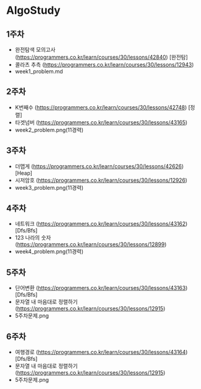 # AlgoStudy                                                                                                                                                                                                                                                                                                                                                                                                                                                                                                                                                           

## 1주차
- 완전탐색 모의고사 (https://programmers.co.kr/learn/courses/30/lessons/42840) [완전탐]
- 콜라츠 추측 (https://programmers.co.kr/learn/courses/30/lessons/12943)
- week1_problem.md

## 2주차
- K번째수 (https://programmers.co.kr/learn/courses/30/lessons/42748) [정렬]
- 타겟넘버 (https://programmers.co.kr/learn/courses/30/lessons/43165)
- week2_problem.png(11경력)

## 3주차
- 더맵게 (https://programmers.co.kr/learn/courses/30/lessons/42626) [Heap]
- 시저암호 (https://programmers.co.kr/learn/courses/30/lessons/12926)
- week3_problem.png(11경력)

## 4주차
- 네트워크 (https://programmers.co.kr/learn/courses/30/lessons/43162) [Dfs/Bfs]
- 123 나라의 숫자 (https://programmers.co.kr/learn/courses/30/lessons/12899)
- week4_problem.png(11경력)

## 5주차
- 단어변환 (https://programmers.co.kr/learn/courses/30/lessons/43163) [Dfs/Bfs]
- 문자열 내 마음대로 정렬하기 (https://programmers.co.kr/learn/courses/30/lessons/12915)
- 5주차문제.png

## 6주차
- 여행경로 (https://programmers.co.kr/learn/courses/30/lessons/43164) [Dfs/Bfs]
- 문자열 내 마음대로 정렬하기 (https://programmers.co.kr/learn/courses/30/lessons/12915)
- 5주차문제.png
